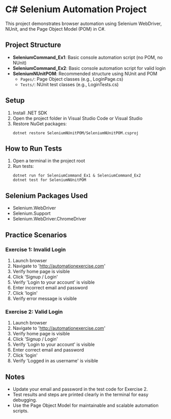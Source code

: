 # C# Selenium Automation Project

This project demonstrates browser automation using Selenium WebDriver, NUnit, and the Page Object Model (POM) in C#.

## Project Structure
- **SeleniumCommand_Ex1**: Basic console automation script (no POM, no NUnit)
- **SeleniumCommand_Ex2**: Basic console automation script for valid login
- **SeleniumNUnitPOM**: Recommended structure using NUnit and POM
  - `Pages/`: Page Object classes (e.g., LoginPage.cs)
  - `Tests/`: NUnit test classes (e.g., LoginTests.cs)

## Setup
1. Install .NET SDK
2. Open the project folder in Visual Studio Code or Visual Studio
3. Restore NuGet packages:
   ```
   dotnet restore SeleniumNUnitPOM/SeleniumNUnitPOM.csproj
   ```

## How to Run Tests
1. Open a terminal in the project root
2. Run tests:
   ```
   dotnet run for SeleniumCommand_Ex1 & SeleniumCommand_Ex2
   dotnet test for SeleniumNUnitPOM
   ```

## Selenium Packages Used
- Selenium.WebDriver
- Selenium.Support
- Selenium.WebDriver.ChromeDriver

## Practice Scenarios

### Exercise 1: Invalid Login
1. Launch browser
2. Navigate to 'http://automationexercise.com'
3. Verify home page is visible
4. Click 'Signup / Login'
5. Verify 'Login to your account' is visible
6. Enter incorrect email and password
7. Click 'login'
8. Verify error message is visible

### Exercise 2: Valid Login
1. Launch browser
2. Navigate to 'http://automationexercise.com'
3. Verify home page is visible
4. Click 'Signup / Login'
5. Verify 'Login to your account' is visible
6. Enter correct email and password
7. Click 'login'
8. Verify 'Logged in as username' is visible

## Notes
- Update your email and password in the test code for Exercise 2.
- Test results and steps are printed clearly in the terminal for easy debugging.
- Use the Page Object Model for maintainable and scalable automation scripts.